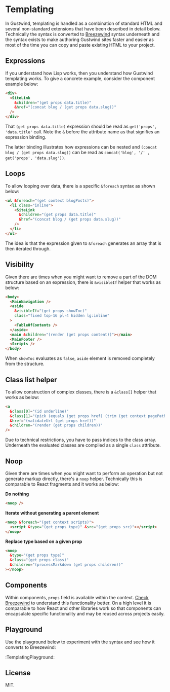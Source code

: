 # Templating

In Gustwind, templating is handled as a combination of standard HTML and several non-standard extensions that have been described in detail below. Technically the syntax is converted to [Breezewind](/breezewind) syntax underneath and the syntax exists to make authoring Gustwind sites faster and easier as most of the time you can copy and paste existing HTML to your project.

## Expressions

If you understand how Lisp works, then you understand how Gustwind templating works. To give a concrete example, consider the component example below:

```html
<div>
  <SiteLink
    &children="(get props data.title)"
    &href="(concat blog / (get props data.slug))"
  />
</div>
```

That `(get props data.title)` expression should be read as `get('props', 'data.title'` call. Note the `&` before the attribute name as that signifies an expression binding.

The latter binding illustrates how expressions can be nested and `(concat blog / (get props data.slug))` can be read as `concat('blog', '/' , get('props', 'data.slug'))`.

## Loops

To allow looping over data, there is a specific `&foreach` syntax as shown below:

```html
<ul &foreach="(get context blogPosts)">
  <li class="inline">
    <SiteLink
      &children="(get props data.title)"
      &href="(concat blog / (get props data.slug))"
    />
  </li>
</ul>
```

The idea is that the expression given to `&foreach` generates an array that is then iterated through.

## Visibility

Given there are times when you might want to remove a part of the DOM structure based on an expression, there is `&visibleIf` helper that works as below:

```html
<body>
  <MainNavigation />
  <aside
    &visibleIf="(get props showToc)"
    class="fixed top-16 pl-4 hidden lg:inline"
  >
    <TableOfContents />
  </aside>
  <main &children="(render (get props content))"></main>
  <MainFooter />
  <Scripts />
</body>
```

When `showToc` evaluates as `false`, `aside` element is removed completely from the structure.

## Class list helper

To allow construction of complex classes, there is a `&class[]` helper that works as below:

```html
<a
  &class[0]="(id underline)"
  &class[1]="(pick (equals (get props href) (trim (get context pagePath) /)) font-bold)"
  &href="(validateUrl (get props href))"
  &children="(render (get props children))"
/>
```

Due to technical restrictions, you have to pass indices to the class array. Underneath the evaluated classes are compiled as a single `class` attribute.

## Noop

Given there are times when you might want to perform an operation but not generate markup directly, there's a `noop` helper. Technically this is comparable to React fragments and it works as below:

**Do nothing**

```html
<noop />
```

**Iterate without generating a parent element**

```html
<noop &foreach="(get context scripts)">
  <script &type="(get props type)" &src="(get props src)"></script>
</noop>
```

**Replace type based on a given prop**

```html
<noop
  &type="(get props type)"
  &class="(get props class)"
  &children="(processMarkdown (get props children))"
></noop>
```

## Components

Within components, `props` field is available within the context. [Check Breezewind](/breezewind) to understand this functionality better. On a high level it is comparable to how React and other libraries work so that components can encapsulate specific functionality and may be reused across projects easily.

## Playground

Use the playground below to experiment with the syntax and see how it converts to Breezewind:

:TemplatingPlayground:

## License

MIT.
